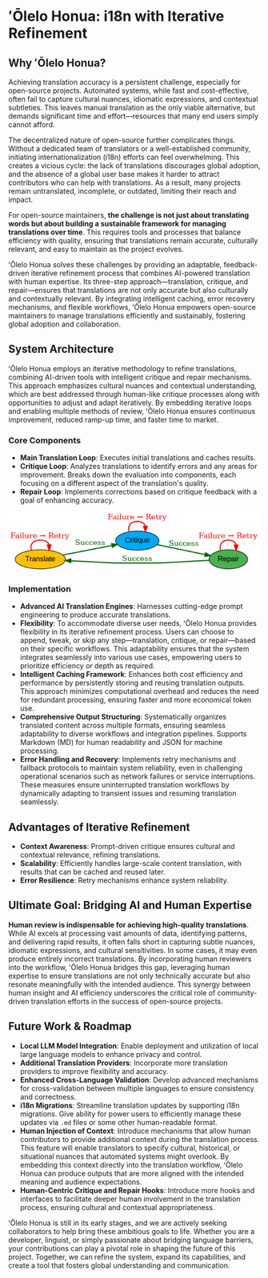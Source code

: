 # ʻŌlelo Honua: i18n with Iterative Refinement

## Why ʻŌlelo Honua?

Achieving translation accuracy is a persistent challenge, especially for open-source projects. Automated systems, while fast and cost-effective, often fail to capture cultural nuances, idiomatic expressions, and contextual subtleties. This leaves manual translation as the only viable alternative, but demands significant time and effort—resources that many end users simply cannot afford.

The decentralized nature of open-source further complicates things. Without a dedicated team of translators or a well-established community, initiating internationalization (i18n) efforts can feel overwhelming. This creates a vicious cycle: the lack of translations discourages global adoption, and the absence of a global user base makes it harder to attract contributors who can help with translations. As a result, many projects remain untranslated, incomplete, or outdated, limiting their reach and impact.

For open-source maintainers, **the challenge is not just about translating words but about building a sustainable framework for managing translations over time**. This requires tools and processes that balance efficiency with quality, ensuring that translations remain accurate, culturally relevant, and easy to maintain as the project evolves.

ʻŌlelo Honua solves these challenges by providing an adaptable, feedback-driven iterative refinement process that combines AI-powered translation with human expertise. Its three-step approach—translation, critique, and repair—ensures that translations are not only accurate but also culturally and contextually relevant. By integrating intelligent caching, error recovery mechanisms, and flexible workflows, ʻŌlelo Honua empowers open-source maintainers to manage translations efficiently and sustainably, fostering global adoption and collaboration.

## System Architecture

ʻŌlelo Honua employs an iterative methodology to refine translations, combining AI-driven tools with intelligent critique and repair mechanisms. This approach emphasizes cultural nuances and contextual understanding, which are best addressed through human-like critique processes along with opportunities to adjust and adapt iteratively. By embedding iterative loops and enabling multiple methods of review, ʻŌlelo Honua ensures continuous improvement, reduced ramp-up time, and faster time to market.

### Core Components

- **Main Translation Loop**: Executes initial translations and caches results.
- **Critique Loop**: Analyzes translations to identify errors and any areas for improvement. Breaks down the evaluation into components, each focusing on a different aspect of the translation's quality.
- **Repair Loop**: Implements corrections based on critique feedback with a goal of enhancing accuracy.

![State Diagram](docs/clean_state_diagram.png)

### Implementation

- **Advanced AI Translation Engines**: Harnesses cutting-edge prompt engineering to produce accurate translations.
- **Flexibility**: To accommodate diverse user needs, ʻŌlelo Honua provides flexibility in its iterative refinement process. Users can choose to append, tweak, or skip any step—translation, critique, or repair—based on their specific workflows. This adaptability ensures that the system integrates seamlessly into various use cases, empowering users to prioritize efficiency or depth as required.
- **Intelligent Caching Framework**: Enhances both cost efficiency and performance by persistently storing and reusing translation outputs. This approach minimizes computational overhead and reduces the need for redundant processing, ensuring faster and more economical token use.
- **Comprehensive Output Structuring**: Systematically organizes translated content across multiple formats, ensuring seamless adaptability to diverse workflows and integration pipelines. Supports Markdown (MD) for human readability and JSON for machine processing.
- **Error Handling and Recovery**: Implements retry mechanisms and fallback protocols to maintain system reliability, even in challenging operational scenarios such as network failures or service interruptions. These measures ensure uninterrupted translation workflows by dynamically adapting to transient issues and resuming translation seamlessly.

## Advantages of Iterative Refinement

- **Context Awareness**: Prompt-driven critique ensures cultural and contextual relevance, refining translations.
- **Scalability**: Efficiently handles large-scale content translation, with results that can be cached and reused later.
- **Error Resilience**: Retry mechanisms enhance system reliability.

## Ultimate Goal: Bridging AI and Human Expertise

**Human review is indispensable for achieving high-quality translations**. While AI excels at processing vast amounts of data, identifying patterns, and delivering rapid results, it often falls short in capturing subtle nuances, idiomatic expressions, and cultural sensitivities. In some cases, it may even produce entirely incorrect translations. By incorporating human reviewers into the workflow, ʻŌlelo Honua bridges this gap, leveraging human expertise to ensure translations are not only technically accurate but also resonate meaningfully with the intended audience. This synergy between human insight and AI efficiency underscores the critical role of community-driven translation efforts in the success of open-source projects.

## Future Work & Roadmap

- **Local LLM Model Integration**: Enable deployment and utilization of local large language models to enhance privacy and control.
- **Additional Translation Providers**: Incorporate more translation providers to improve flexibility and accuracy.
- **Enhanced Cross-Language Validation**: Develop advanced mechanisms for cross-validation between multiple languages to ensure consistency and correctness.
- **i18n Migrations**: Streamline translation updates by supporting i18n migrations. Give ability for power users to efficiently manage these updates via `.md` files or some other human-readable format.
- **Human Injection of Context**: Introduce mechanisms that allow human contributors to provide additional context during the translation process. This feature will enable translators to specify cultural, historical, or situational nuances that automated systems might overlook. By embedding this context directly into the translation workflow, ʻŌlelo Honua can produce outputs that are more aligned with the intended meaning and audience expectations.
- **Human-Centric Critique and Repair Hooks**: Introduce more hooks and interfaces to facilitate deeper human involvement in the translation process, ensuring cultural and contextual appropriateness.

ʻŌlelo Honua is still in its early stages, and we are actively seeking collaborators to help bring these ambitious goals to life. Whether you are a developer, linguist, or simply passionate about bridging language barriers, your contributions can play a pivotal role in shaping the future of this project. Together, we can refine the system, expand its capabilities, and create a tool that fosters global understanding and communication.
